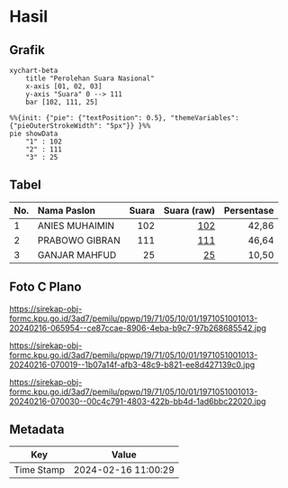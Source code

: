 # Hasil

## Grafik

```mermaid
xychart-beta
    title "Perolehan Suara Nasional"
    x-axis [01, 02, 03]
    y-axis "Suara" 0 --> 111
    bar [102, 111, 25]
```

```mermaid
%%{init: {"pie": {"textPosition": 0.5}, "themeVariables": {"pieOuterStrokeWidth": "5px"}} }%%
pie showData
    "1" : 102
    "2" : 111
    "3" : 25
```

## Tabel

| No. | Nama Paslon    | Suara | Suara (raw) | Persentase |
|:--- |:-------------- | -----:| -----------:| ----------:|
| 1   | ANIES MUHAIMIN | 102   | [102][p-1]  | 42,86      |
| 2   | PRABOWO GIBRAN | 111   | [111][p-2]  | 46,64      |
| 3   | GANJAR MAHFUD  | 25    | [25][p-3]   | 10,50      |


[p-1]: https://github.com/gigit-pemilu/pemilu-2024/blob/main/pilpres/hitung-suara/sub/19-kepulauan-bangka-belitung/sub/71-kota-pangkal-pinang/sub/05-gerunggang/sub/1001-taman-bunga/sub/013-tps/sub/paslon-1.txt
[p-2]: https://github.com/gigit-pemilu/pemilu-2024/blob/main/pilpres/hitung-suara/sub/19-kepulauan-bangka-belitung/sub/71-kota-pangkal-pinang/sub/05-gerunggang/sub/1001-taman-bunga/sub/013-tps/sub/paslon-2.txt
[p-3]: https://github.com/gigit-pemilu/pemilu-2024/blob/main/pilpres/hitung-suara/sub/19-kepulauan-bangka-belitung/sub/71-kota-pangkal-pinang/sub/05-gerunggang/sub/1001-taman-bunga/sub/013-tps/sub/paslon-3.txt

## Foto C Plano

https://sirekap-obj-formc.kpu.go.id/3ad7/pemilu/ppwp/19/71/05/10/01/1971051001013-20240216-065954--ce87ccae-8906-4eba-b9c7-97b268685542.jpg

https://sirekap-obj-formc.kpu.go.id/3ad7/pemilu/ppwp/19/71/05/10/01/1971051001013-20240216-070019--1b07a14f-afb3-48c9-b821-ee8d427139c0.jpg

https://sirekap-obj-formc.kpu.go.id/3ad7/pemilu/ppwp/19/71/05/10/01/1971051001013-20240216-070030--00c4c791-4803-422b-bb4d-1ad6bbc22020.jpg


## Metadata

| Key        | Value               |
| ---------- | ------------------- |
| Time Stamp | 2024-02-16 11:00:29 |



